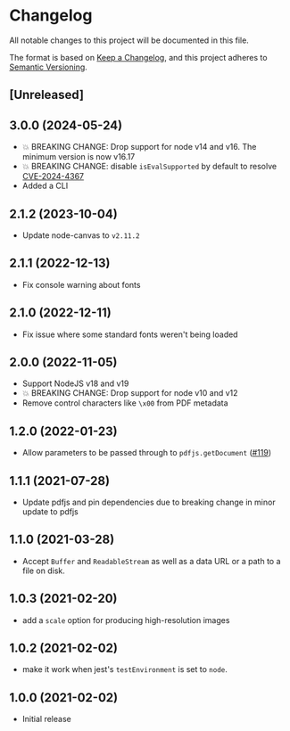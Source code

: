 # Changelog

All notable changes to this project will be documented in this file.

The format is based on [Keep a Changelog](https://keepachangelog.com/en/1.0.0/),
and this project adheres to [Semantic Versioning](https://semver.org/spec/v2.0.0.html).

## [Unreleased]

## 3.0.0 (2024-05-24)

- 💥 BREAKING CHANGE: Drop support for node v14 and v16. The minimum version is now v16.17
- 💥 BREAKING CHANGE: disable `isEvalSupported` by default to resolve [CVE-2024-4367](https://github.com/advisories/GHSA-wgrm-67xf-hhpq)
- Added a CLI

## 2.1.2 (2023-10-04)

- Update node-canvas to `v2.11.2`

## 2.1.1 (2022-12-13)

- Fix console warning about fonts

## 2.1.0 (2022-12-11)

- Fix issue where some standard fonts weren't being loaded

## 2.0.0 (2022-11-05)

- Support NodeJS v18 and v19
- 💥 BREAKING CHANGE: Drop support for node v10 and v12
- Remove control characters like `\x00` from PDF metadata

## 1.2.0 (2022-01-23)

- Allow parameters to be passed through to `pdfjs.getDocument` ([#119])

[#119]: https://github.com/k-yle/pdf-to-img/pull/119

## 1.1.1 (2021-07-28)

- Update pdfjs and pin dependencies due to breaking change in minor update to pdfjs

## 1.1.0 (2021-03-28)

- Accept `Buffer` and `ReadableStream` as well as a data URL or a path to a file on disk.

## 1.0.3 (2021-02-20)

- add a `scale` option for producing high-resolution images

## 1.0.2 (2021-02-02)

- make it work when jest's `testEnvironment` is set to `node`.

## 1.0.0 (2021-02-02)

- Initial release
